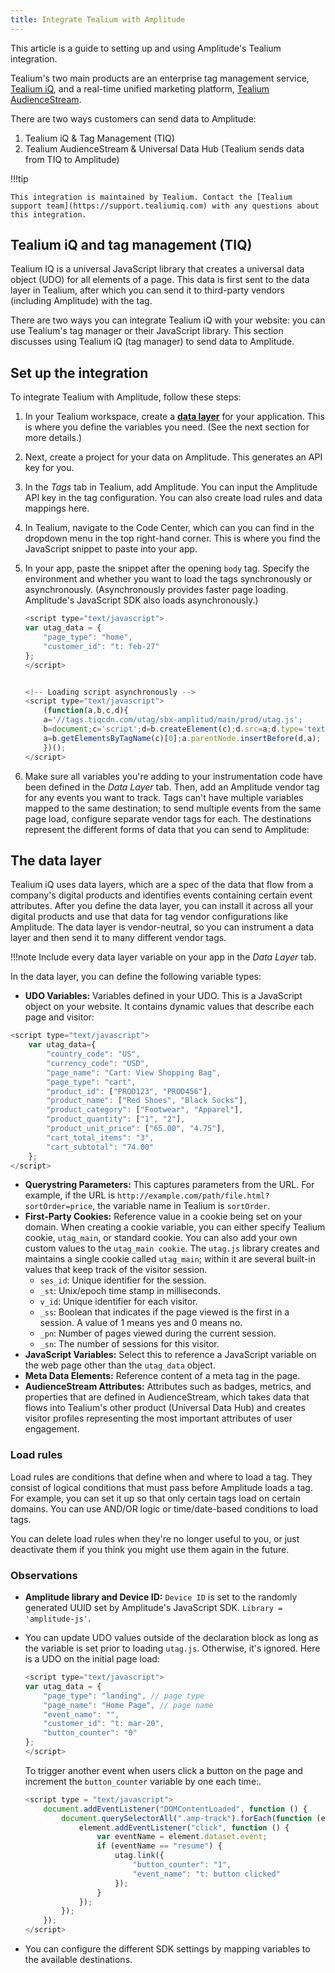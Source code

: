 ```yaml
---
title: Integrate Tealium with Amplitude
---
```


This article is a guide to setting up and using Amplitude's Tealium integration. 

Tealium's two main products are an enterprise tag management service, [Tealium iQ](https://tealium.com/products/tealium-iq-tag-management-system/), and a real-time unified marketing platform, [Tealium AudienceStream](https://tealium.com/products/audiencestream/). 

There are two ways customers can send data to Amplitude:

1. Tealium iQ & Tag Management (TIQ)
2. Tealium AudienceStream & Universal Data Hub (Tealium sends data from TIQ to Amplitude)

!!!tip

    This integration is maintained by Tealium. Contact the [Tealium support team](https://support.tealiumiq.com) with any questions about this integration.

## Tealium iQ and tag management (TIQ)

Tealium IQ is a universal JavaScript library that creates a universal data object (UDO) for all elements of a page. This data is first sent to the data layer in Tealium, after which you can send it to third-party vendors (including Amplitude) with the tag.

There are two ways you can integrate Tealium iQ with your website: you can use Tealium's tag manager or their JavaScript library. This section discusses using Tealium iQ (tag manager) to send data to Amplitude.  

## Set up the integration

To integrate Tealium with Amplitude, follow these steps:

<!-- /* cSpell:disable */ -->

1. In your Tealium workspace, create a [**data layer**](#the-data-layer) for your application. This is where you define the variables you need. (See the next section for more details.)
2. Next, create a project for your data on Amplitude. This generates an API key for you.
3. In the *Tags* tab in Tealium, add Amplitude. You can input the Amplitude API key in the tag configuration. You can also create load rules and data mappings here.
4. In Tealium, navigate to the Code Center, which can you can find in the dropdown menu in the top right-hand corner. This is where you find the JavaScript snippet to paste into your app.
5. In your app, paste the snippet after the opening `body` tag. Specify the environment and whether you want to load the tags synchronously or asynchronously. (Asynchronously provides faster page loading. Amplitude's JavaScript SDK also loads asynchronously.)  

    ```js
    <script type="text/javascript">  
    var utag_data = {  
        "page_type": "home",  
        "customer_id": "t: feb-27"  
    };  
    </script>  
    

    <!-- Loading script asynchronously -->  
    <script type="text/javascript">  
        (function(a,b,c,d){  
        a='//tags.tiqcdn.com/utag/sbx-amplitud/main/prod/utag.js';  
        b=document;c='script';d=b.createElement(c);d.src=a;d.type='text/java'+c;d.async=true;  
        a=b.getElementsByTagName(c)[0];a.parentNode.insertBefore(d,a);  
        })();  
    </script>  
    ```

6. Make sure all variables you're adding to your instrumentation code have been defined in the *Data Layer* tab. Then, add an Amplitude vendor tag for any events you want to track. Tags can't have multiple variables mapped to the same destination; to send multiple events from the same page load, configure separate vendor tags for each. The destinations represent the different forms of data that you can send to Amplitude:  
<!-- /* cSpell:enable */ -->

## The data layer

Tealium iQ uses data layers, which are a spec of the data that flow from a company's digital products and identifies events containing certain event attributes. After you define the data layer, you can install it across all your digital products and use that data for tag vendor configurations like Amplitude. The data layer is vendor-neutral, so you can instrument a data layer and then send it to many different vendor tags.

!!!note
    Include every data layer variable on your app in the *Data Layer* tab.

In the data layer, you can define the following variable types:

* **UDO Variables:** Variables defined in your UDO. This is a JavaScript object on your website. It contains dynamic values that describe each page and visitor:

<!-- /* cSpell:disable */ -->
```js
<script type="text/javascript">  
    var utag_data={
        "country_code": "US",
        "currency_code": "USD",
        "page_name": "Cart: View Shopping Bag",
        "page_type": "cart",
        "product_id": ["PROD123", "PROD456"],
        "product_name": ["Red Shoes", "Black Socks"],
        "product_category": ["Footwear", "Apparel"],
        "product_quantity": ["1", "2"],
        "product_unit_price": ["65.00", "4.75"],
        "cart_total_items": "3",
        "cart_subtotal": "74.00" 
    };
</script> 
```

* **Querystring Parameters:** This captures parameters from the URL. For example, if the URL is `http://example.com/path/file.html?sortOrder=price`,  the variable name in Tealium is `sortOrder`.
* **First-Party Cookies:** Reference value in a cookie being set on your domain. When creating a cookie variable, you can either specify Tealium cookie, `utag_main`, or standard cookie. You can also add your own custom values to the `utag_main cookie`. The `utag.js` library creates and maintains a single cookie called `utag_main`; within it are several built-in values that keep track of the visitor session.
    * `ses_id`: Unique identifier for the session.
    * `_st`: Unix/epoch time stamp in milliseconds.
    * `v_id`: Unique identifier for each visitor.
    * `_ss`: Boolean that indicates if the page viewed is the first in a session. A value of 1 means yes and 0 means no.
    * `_pn`: Number of pages viewed during the current session.
    * `_sn`: The number of sessions for this visitor.
* **JavaScript Variables:** Select this to reference a JavaScript variable on the web page other than the `utag_data` object.
* **Meta Data Elements:** Reference content of a meta tag in the page.
* **AudienceStream Attributes:** Attributes such as badges, metrics, and properties that are defined in AudienceStream, which takes data that flows into Tealium's other product (Universal Data Hub) and creates visitor profiles representing the most important attributes of user engagement.

### Load rules

Load rules are conditions that define when and where to load a tag. They consist of logical conditions that must pass before Amplitude loads a tag. For example, you can set it up so that only certain tags load on certain domains. You can use AND/OR logic or time/date-based conditions to load tags.

You can delete load rules when they're no longer useful to you, or just deactivate them if you think you might use them again in the future.

### Observations

* **Amplitude library and Device ID:** `Device ID` is set to the randomly generated UUID set by Amplitude's JavaScript SDK. `Library = 'amplitude-js'`.
* You can update UDO values outside of the declaration block as long as the variable is set prior to loading `utag.js`. Otherwise, it's ignored. Here is a UDO on the initial page load:

    ```js
    <script type="text/javascript">  
    var utag_data = {  
        "page_type": "landing", // page type
        "page_name": "Home Page", // page name
        "event_name": "",
        "customer_id": "t: mar-20",
        "button_counter": "0"  
    };  
    </script>
    ```

    To trigger another event when users click a button on the page and increment the `button_counter` variable by one each time:.

    ```js
    <script type = "text/javascript">
        document.addEventListener("DOMContentLoaded", function () {
            document.querySelectorAll(".amp-track").forEach(function (element) {
                element.addEventListener("click", function () {
                    var eventName = element.dataset.event;
                    if (eventName == "resume") {
                        utag.link({
                            "button_counter": "1",
                            "event_name": "t: button clicked"
                        });
                    }
                });
            });
        }); 
    </script>
    ```

* You can configure the different SDK settings by mapping variables to the available destinations.
<!-- /* cSpell:enable */ -->
